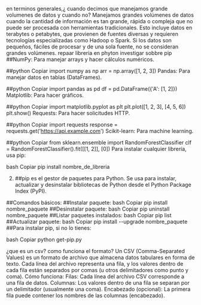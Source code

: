 en terminos generales,¿ cuando decimos que manejamos grande volumenes de datos y cuando no?
Manejamos grandes volúmenes de datos cuando la cantidad de información es tan grande, rápida o compleja que no puede ser procesada con herramientas tradicionales. Esto incluye datos en terabytes o petabytes, que provienen de fuentes diversas y requieren tecnologías
especializadas como Hadoop o Spark. Si los datos son pequeños, fáciles de procesar y de una sola fuente, no se consideran grandes volúmenes.
repaar libreria en phyton
investigar sobbre pip
##NumPy: Para manejar arrays y hacer cálculos numéricos.

##python
Copiar
import numpy as np
arr = np.array([1, 2, 3])
Pandas: Para manejar datos en tablas (DataFrames).

##python
Copiar
import pandas as pd
df = pd.DataFrame({'A': [1, 2]})
Matplotlib: Para hacer gráficos.

##python
Copiar
import matplotlib.pyplot as plt
plt.plot([1, 2, 3], [4, 5, 6])
plt.show()
Requests: Para hacer solicitudes HTTP.

##python
Copiar
import requests
response = requests.get('https://api.example.com')
Scikit-learn: Para machine learning.

##python
Copiar
from sklearn.ensemble import RandomForestClassifier
clf = RandomForestClassifier().fit([[1, 2]], [0])
Para instalar cualquier librería, usa pip:

bash
Copiar
pip install nombre_de_libreria

 2. ##pip es el gestor de paquetes para Python. Se usa para instalar, actualizar y desinstalar bibliotecas de Python desde el Python Package Index (PyPI).

##Comandos básicos:
##Instalar paquete:
bash
Copiar
pip install nombre_paquete
##Desinstalar paquete:
bash
Copiar
pip uninstall nombre_paquete
##Listar paquetes instalados:
bash
Copiar
pip list
##Actualizar paquete:
bash
Copiar
pip install --upgrade nombre_paquete
##Para instalar pip, si no lo tienes:

bash
Copiar
python get-pip.py

¿que es un csv?
como funciona el formato?
Un CSV (Comma-Separated Values) es un formato de archivo que almacena datos tabulares en forma de texto. Cada línea del archivo representa una fila, y los valores dentro de cada fila están separados por comas (u otros delimitadores como punto y coma).
Cómo funciona:
Filas: Cada línea del archivo CSV corresponde a una fila de datos.
Columnas: Los valores dentro de una fila se separan por un delimitador (usualmente una coma).
Encabezado (opcional): La primera fila puede contener los nombres de las columnas (encabezado).









